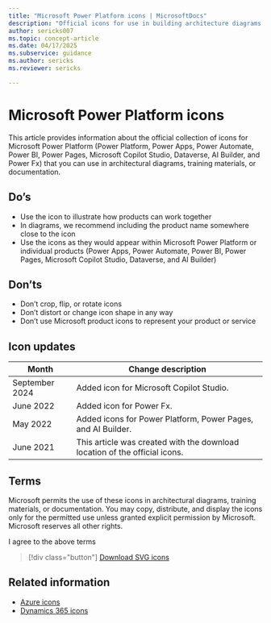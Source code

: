 ```yaml
---
title: "Microsoft Power Platform icons | MicrosoftDocs"
description: "Official icons for use in building architecture diagrams and illustrations for Microsoft Power Platform (Power Platform, Power Apps, Power Automate, Power BI, Power Pages, Microsoft Copilot Studio, Dataverse, AI Builder, and Power Fx)."
author: sericks007
ms.topic: concept-article
ms.date: 04/17/2025
ms.subservice: guidance
ms.author: sericks
ms.reviewer: sericks

---
```


# Microsoft Power Platform icons

This article provides information about the official collection of icons for Microsoft Power Platform (Power Platform, Power Apps, Power Automate, Power BI, Power Pages, Microsoft Copilot Studio, Dataverse, AI Builder, and Power Fx) that you can use in architectural diagrams, training materials, or documentation.

## Do’s

- Use the icon to illustrate how products can work together
- In diagrams, we recommend including the product name somewhere close to the icon
- Use the icons as they would appear within Microsoft Power Platform or individual products (Power Apps, Power Automate, Power BI, Power Pages, Microsoft Copilot Studio, Dataverse, and AI Builder)

## Don’ts

- Don’t crop, flip, or rotate icons
- Don’t distort or change icon shape in any way
- Don’t use Microsoft product icons to represent your product or service

## Icon updates

|Month|Change description|
|---|---|
|September 2024|Added icon for Microsoft Copilot Studio.|
|June 2022|Added icon for Power Fx.|
|May 2022|Added icons for Power Platform, Power Pages, and AI Builder.|
|June 2021|This article was created with the download location of the official icons.|

## Terms

Microsoft permits the use of these icons in architectural diagrams, training materials, or documentation. You may copy, distribute, and display the icons only for the permitted use unless granted explicit permission by Microsoft. Microsoft reserves all other rights.


<div id="consent-checkbox">
I agree to the above terms
</div>

 > [!div class="button"]
 > [Download SVG icons](https://download.microsoft.com/download/e/f/4/ef434e60-8cdc-4dd1-9d9f-e58670e57ec1/Power_Platform_scalable.zip)

## Related information

- [Azure icons](/azure/architecture/icons)
- [Dynamics 365 icons](/dynamics365/get-started/icons)
